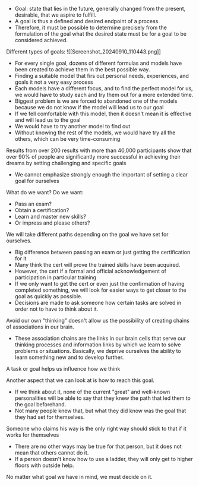 - Goal: state that lies in the future, generally changed from the present, desirable, that we aspire to fulfill.
- A goal is thus a defined and desired endpoint of a process.
- Therefore, it must be possible to determine precisely from the formulation of the goal what the desired state must be for a goal to be considered achieved.

Different types of goals:
![[Screenshot_20240910_110443.png]]

- For every single goal, dozens of different formulas and models have been created to achieve them in the best possible way.
- Finding a suitable model that firs out personal needs, experiences, and goals it not a very easy process
- Each models have a different focus, and to find the perfect model for us, we would have to study each and try them out for a more extended time.
- Biggest problem is we are forced to abandoned one of the models because we do not know if the model will lead us to our goal
- If we fell comfortable with this model, then it doesn't mean it is effective and will lead us to the goal
- We would have to try another model to find out
- Without knowing the rest of the models, we would have try all the others, which can be very time-consuming

Results from over 200 results with more than 40,000 participants show that over 90% of people are significantly more successful in achieving their dreams by setting challenging and specific goals
- We cannot emphasize strongly enough the important of setting a clear goal for ourselves

What do we want? Do we want:
- Pass an exam?
- Obtain a certification?
- Learn and master new skills?
- Or impress and please others?

We will take different paths depending on the goal we have set for ourselves.
- Big difference between passing an exam or just getting the certification for it
- Many think the cert will prove the trained skills have been acquired.
- However, the cert if a formal and official acknowledgement of participation in particular training
- If we only want to get the cert or even just the confirmation of having completed something, we will look for easier ways to get closer to the goal as quickly as possible.
- Decisions are made to ask someone how certain tasks are solved in order not to have to think about it.

Avoid our own "thinking" doesn't allow us the possibility of creating chains of associations in our brain.
- These association chains are the links in our brain cells that serve our thinking processes and information links by which we learn to solve problems or situations.
Basically, we deprive ourselves the ability to learn something new and to develop further.

A task or goal helps us influence how we think

Another aspect that we can look at is how to reach this goal. 
- If we think about it, none of the current "great" and well-known personalities will be able to say that they knew the path that led them to the goal beforehand.
- Not many people knew that, but what they did know was the goal that they had set for themselves.

Someone who claims his way is the only right way should stick to that if it works for themselves
 - There are no other ways may be true for that person, but it does not mean that others cannot do it.
 - If a person doesn't know how to use a ladder, they will only get to higher floors with outside help.

No matter what goal we have in mind, we must decide on it.